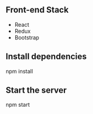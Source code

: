 
## Front-end Stack
- React
- Redux
- Bootstrap

## Install dependencies

  npm install

## Start the server

  npm start
